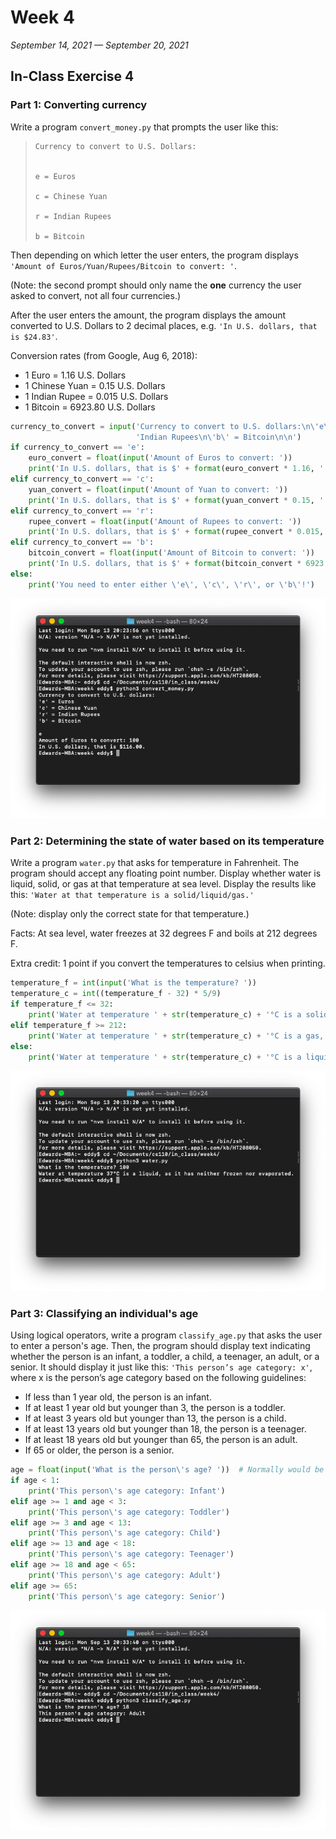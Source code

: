 # Week 4

*September 14, 2021 — September 20, 2021*

## In-Class Exercise 4

### Part 1: Converting currency

Write a program `convert_money.py` that prompts the user like this:

> ```text
> Currency to convert to U.S. Dollars:
>
> 
> e = Euros
> 
> c = Chinese Yuan
> 
> r = Indian Rupees
> 
> b = Bitcoin
> ```

Then depending on which letter the user enters, the program displays `'Amount of Euros/Yuan/Rupees/Bitcoin to convert: '`.

(Note: the second prompt should only name the **one** currency the user asked to convert, not all four currencies.)

After the user enters the amount, the program displays the amount converted to U.S. Dollars to 2 decimal places, e.g. `'In U.S. dollars, that is $24.83'`.

Conversion rates (from Google, Aug 6, 2018):

- 1 Euro = 1.16 U.S. Dollars
- 1 Chinese Yuan = 0.15 U.S. Dollars
- 1 Indian Rupee = 0.015 U.S. Dollars
- 1 Bitcoin = 6923.80 U.S. Dollars

```python
currency_to_convert = input('Currency to convert to U.S. dollars:\n\'e\' = Euros\n\'c\' = Chinese Yuan\n\'r\' = '
                            'Indian Rupees\n\'b\' = Bitcoin\n\n')
if currency_to_convert == 'e':
    euro_convert = float(input('Amount of Euros to convert: '))
    print('In U.S. dollars, that is $' + format(euro_convert * 1.16, '.2f') + '.')
elif currency_to_convert == 'c':
    yuan_convert = float(input('Amount of Yuan to convert: '))
    print('In U.S. dollars, that is $' + format(yuan_convert * 0.15, '.2f') + '.')
elif currency_to_convert == 'r':
    rupee_convert = float(input('Amount of Rupees to convert: '))
    print('In U.S. dollars, that is $' + format(rupee_convert * 0.015, '.2f') + '.')
elif currency_to_convert == 'b':
    bitcoin_convert = float(input('Amount of Bitcoin to convert: '))
    print('In U.S. dollars, that is $' + format(bitcoin_convert * 6923.80, '.2f') + '.')
else:
    print('You need to enter either \'e\', \'c\', \'r\', or \'b\'!')
```

![part1.png](assets/part1.png)

### Part 2: Determining the state of water based on its temperature

Write a program `water.py` that asks for temperature in Fahrenheit. The program should accept any floating point number. Display whether water is liquid, solid, or gas at that temperature at sea level. Display the results like this: `'Water at that temperature is a solid/liquid/gas.'`

(Note: display only the correct state for that temperature.)

Facts: At sea level, water freezes at 32 degrees F and boils at 212 degrees F.

Extra credit: 1 point if you convert the temperatures to celsius when printing.

```python
temperature_f = int(input('What is the temperature? '))
temperature_c = int((temperature_f - 32) * 5/9)
if temperature_f <= 32:
    print('Water at temperature ' + str(temperature_c) + '°C is a solid, as it has frozen.')
elif temperature_f >= 212:
    print('Water at temperature ' + str(temperature_c) + '°C is a gas, as it has evaporated.')
else:
    print('Water at temperature ' + str(temperature_c) + '°C is a liquid, as it has neither frozen nor evaporated.')
```

![part2.png](assets/part2.png)

### Part 3: Classifying an individual's age

Using logical operators, write a program `classify_age.py` that asks the user to enter a person's age. Then, the program should display text indicating whether the person is an infant, a toddler, a child, a teenager, an adult, or a senior. It should display it just like this: `'This person’s age category: x'`, where x is the person’s age category based on the following guidelines:

- If less than 1 year old, the person is an infant.
- If at least 1 year old but younger than 3, the person is a toddler.
- If at least 3 years old but younger than 13, the person is a child.
- If at least 13 years old but younger than 18, the person is a teenager.
- If at least 18 years old but younger than 65, the person is an adult.
- If 65 or older, the person is a senior.

```python
age = float(input('What is the person\'s age? '))  # Normally would be type int but set to float to account for months
if age < 1:
    print('This person\'s age category: Infant')
elif age >= 1 and age < 3:
    print('This person\'s age category: Toddler')
elif age >= 3 and age < 13:
    print('This person\'s age category: Child')
elif age >= 13 and age < 18:
    print('This person\'s age category: Teenager')
elif age >= 18 and age < 65:
    print('This person\'s age category: Adult')
elif age >= 65:
    print('This person\'s age category: Senior')
```

![part3.png](assets/part3.png)
